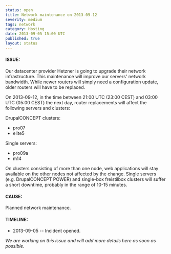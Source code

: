 ```yaml
---
status: open
title: Network maintenance on 2013-09-12
severity: medium
tags: network
category: Hosting
date: 2013-09-05 15:00 UTC
published: true
layout: status
---
```


#### ISSUE:

Our datacenter provider Hetzner is going to upgrade their network infrastructure. This maintenance will improve our servers' network bandwidth. While newer routers will simply need a configuration update, older routers will have to be replaced.

On 2013-09-12, in the time between 21:00 UTC (23:00 CEST) and 03:00 UTC (05:00 CEST) the next day, router replacements will affect the following servers and clusters:

DrupalCONCEPT clusters:

* pro07
* elite5

Single servers:

* pro09a
* m14

On clusters consisting of more than one node, web applications will stay available on the other nodes not affected by the change. Single servers (e.g. DrupalCONCEPT POWER) and single-box freistilbox clusters will suffer a short downtime, probably in the range of 10-15 minutes.


#### CAUSE:

Planned network maintenance.


#### TIMELINE:

* 2013-09-05 -- Incident opened.

*We are working on this issue and will add more details here as soon as possible.*
